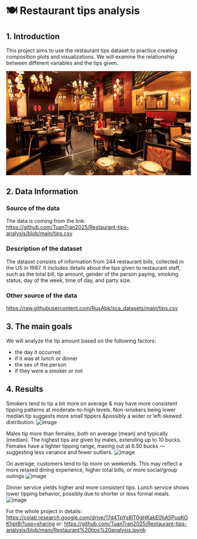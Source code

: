 # 🍽️ Restaurant tips analysis

## 1. Introduction 
This project aims to use the restaurant tips dataset to practice creating composition plots and visualizations. We will examine the relationship between different variables and the tips given.

![image](https://github.com/TuanTran2025/Restaurant-tips-analysis/blob/main/restaurant_img.jpg)

## 2. Data Information

### Source of the data
The data is coming from the link: https://github.com/TuanTran2025/Restaurant-tips-analysis/blob/main/tips.csv

### Description of the dataset
The dataset consists of information from 244 restaurant bills, collected in the US in 1987.
It includes details about the tips given to restaurant staff, such as the total bill, tip amount, gender of the person paying, smoking status, day of the week, time of day, and party size.

### Other source of the data
https://raw.githubusercontent.com/RusAbk/sca_datasets/main/tips.csv

## 3. The main goals
We will analyze the tip amount based on the following factors:
* the day it occurred
* if it was at lunch or dinner
* the sex of the person
* if they were a smoker or not

## 4. Results
Smokers tend to tip a bit more on average & may have more consistent tipping patterns at moderate-to-high levels.
Non-smokers being lower median tip suggests more small tippers &possibly a wider or left-skewed distribution.
![image](https://github.com/user-attachments/assets/f8b02fd2-efca-4caa-804f-bdc262158792)

Males tip more than females, both on average (mean) and typically (median). The highest tips are given by males, extending up to 10 bucks.
Females have a tighter tipping range, maxing out at 6.50 bucks — suggesting less variance and fewer outliers.
![image](https://github.com/user-attachments/assets/a6308167-3728-41a3-88fb-44a273953ec8)

On average, customers tend to tip more on weekends. This may reflect a more relaxed dining experience, higher total bills, or more social/group outings
![image](https://github.com/user-attachments/assets/58c62e06-78fe-4755-a918-7b36479b9752)


Dinner service yields higher and more consistent tips.
Lunch service shows lower tipping behavior, possibly due to shorter or less formal meals.
![image](https://github.com/user-attachments/assets/adb1cf6a-0122-4d65-b762-942204a1c8b8)

For the whole project in details:
https://colab.research.google.com/drive/17d4TpYs8IT0gHKakE0hA5PuqKOKhpt8i?usp=sharing
or: https://github.com/TuanTran2025/Restaurant-tips-analysis/blob/main/Restaurant%20tips%20analysis.ipynb
